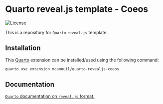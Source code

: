 # Quarto reveal.js template - Coeos

<!-- badges: start -->
[![License](https://img.shields.io/github/license/mcanouil/quarto-revealjs-coeos)](LICENSE)
<!-- badges: end -->

This is a repository for `Quarto` `reveal.js` template.

## Installation

This [Quarto](quarto.org) extension can be installed/used using the following command:

```bash
quarto use extension mcanouil/quarto-revealjs-coeos
```

## Documentation

[`Quarto` documentation on `reveal.js` format.](https://quarto.org/docs/presentations/revealjs/)
